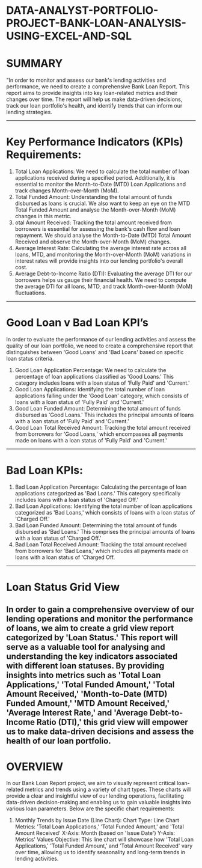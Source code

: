 # DATA-ANALYST-PORTFOLIO-PROJECT-BANK-LOAN-ANALYSIS-USING-EXCEL-AND-SQL

# SUMMARY
"In order to monitor and assess our bank's lending activities and performance, we need to create a comprehensive Bank Loan Report. This report aims to provide insights into key loan-related metrics and their changes over time. The report will help us make data-driven decisions, track our loan portfolio's health, and identify trends that can inform our lending strategies.

---
# Key Performance Indicators (KPIs) Requirements:
1. Total Loan Applications: We need to calculate the total number of loan applications received during a specified period. Additionally, it is essential to monitor the Month-to-Date (MTD) Loan Applications and track changes Month-over-Month (MoM).
2. Total Funded Amount: Understanding the total amount of funds disbursed as loans is crucial. We also want to keep an eye on the MTD Total Funded Amount and analyse the Month-over-Month (MoM) changes in this metric.
3. otal Amount Received: Tracking the total amount received from borrowers is essential for assessing the bank's cash flow and loan repayment. We should analyse the Month-to-Date (MTD) Total Amount Received and observe the Month-over-Month (MoM) changes.
4. Average Interest Rate: Calculating the average interest rate across all loans, MTD, and monitoring the Month-over-Month (MoM) variations in interest rates will provide insights into our lending portfolio's overall cost.
5. Average Debt-to-Income Ratio (DTI): Evaluating the average DTI for our borrowers helps us gauge their financial health. We need to compute the average DTI for all loans, MTD, and track Month-over-Month (MoM) fluctuations.
 ---
# Good Loan v Bad Loan KPI’s
In order to evaluate the performance of our lending activities and assess the quality of our loan portfolio, we need to create a comprehensive report that distinguishes between 'Good Loans' and 'Bad Loans' based on specific loan status criteria.

1. Good Loan Application Percentage: We need to calculate the percentage of loan applications classified as 'Good Loans.' This category includes loans with a loan status of 'Fully Paid' and 'Current.'
2. Good Loan Applications: Identifying the total number of loan applications falling under the 'Good Loan' category, which consists of loans with a loan status of 'Fully Paid' and 'Current.'
3. Good Loan Funded Amount: Determining the total amount of funds disbursed as 'Good Loans.' This includes the principal amounts of loans with a loan status of 'Fully Paid' and 'Current.'
4. Good Loan Total Received Amount: Tracking the total amount received from borrowers for 'Good Loans,' which encompasses all payments made on loans with a loan status of 'Fully Paid' and 'Current.'
---
# Bad Loan KPIs:
1. Bad Loan Application Percentage: Calculating the percentage of loan applications categorized as 'Bad Loans.' This category specifically includes loans with a loan status of 'Charged Off.'
2. Bad Loan Applications: Identifying the total number of loan applications categorized as 'Bad Loans,' which consists of loans with a loan status of 'Charged Off.'
3. Bad Loan Funded Amount: Determining the total amount of funds disbursed as 'Bad Loans.' This comprises the principal amounts of loans with a loan status of 'Charged Off.'
4. Bad Loan Total Received Amount: Tracking the total amount received from borrowers for 'Bad Loans,' which includes all payments made on loans with a loan status of 'Charged Off.
---
# Loan Status Grid View
In order to gain a comprehensive overview of our lending operations and monitor the performance of loans, we aim to create a grid view report categorized by 'Loan Status.' This report will serve as a valuable tool for analysing and understanding the key indicators associated with different loan statuses. By providing insights into metrics such as 'Total Loan Applications,' 'Total Funded Amount,' 'Total Amount Received,' 'Month-to-Date (MTD) Funded Amount,' 'MTD Amount Received,' 'Average Interest Rate,' and 'Average Debt-to-Income Ratio (DTI),' this grid view will empower us to make data-driven decisions and assess the health of our loan portfolio.
---
# OVERVIEW
In our Bank Loan Report project, we aim to visually represent critical loan-related metrics and trends using a variety of chart types. These charts will provide a clear and insightful view of our lending operations, facilitating data-driven decision-making and enabling us to gain valuable insights into various loan parameters. Below are the specific chart requirements:
1. Monthly Trends by Issue Date (Line Chart):
Chart Type: Line Chart
Metrics: 'Total Loan Applications,' 'Total Funded Amount,' and 'Total Amount Received'
X-Axis: Month (based on 'Issue Date')
Y-Axis: Metrics' Values
Objective: This line chart will showcase how 'Total Loan Applications,' 'Total Funded Amount,' and 'Total Amount Received' vary over time, allowing us to identify seasonality and long-term trends in lending activities.

























